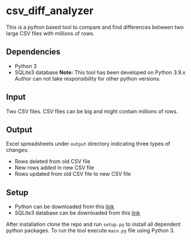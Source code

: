 # csv_diff_analyzer
This is a python based tool to compare and find differences between two large CSV files with millions of rows.

## Dependencies
- Python 3
- SQLite3 database
**Note:** This tool has been developed on Python 3.9.x Author can not take responsibility for other python versions.

## Input
Two CSV files. CSV files can be big and might contain millions of rows.

## Output
Excel spreadsheets under `output` directory indicating three types of changes:
- Rows deleted from old CSV file
- New rows added in new CSV file
- Rows updated from old CSV file to new CSV file

## Setup
- Python can be downloaded from this [link](https://www.python.org/downloads/)
- SQLite3 database can be downloaded from this [link](https://sqlite.org/download.html)

After installation clone the repo and run `setup.py` to install all dependent python packages.
To run the tool execute `main.py` file using Python 3.
